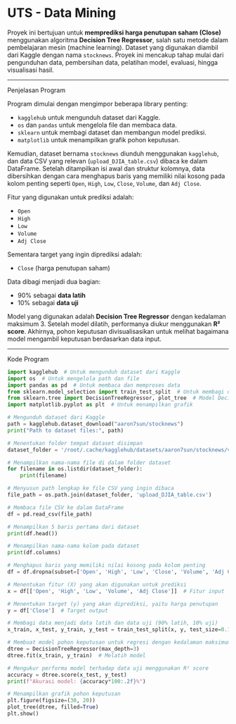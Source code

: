 # UTS - Data Mining 

Proyek ini bertujuan untuk **memprediksi harga penutupan saham (Close)** menggunakan algoritma **Decision Tree Regressor**, salah satu metode dalam pembelajaran mesin (machine learning). Dataset yang digunakan diambil dari Kaggle dengan nama `stocknews`. Proyek ini mencakup tahap mulai dari pengunduhan data, pembersihan data, pelatihan model, evaluasi, hingga visualisasi hasil.

---

Penjelasan Program

Program dimulai dengan mengimpor beberapa library penting:
- `kagglehub` untuk mengunduh dataset dari Kaggle.
- `os` dan `pandas` untuk mengelola file dan membaca data.
- `sklearn` untuk membagi dataset dan membangun model prediksi.
- `matplotlib` untuk menampilkan grafik pohon keputusan.

Kemudian, dataset bernama `stocknews` diunduh menggunakan `kagglehub`, dan data CSV yang relevan (`upload_DJIA_table.csv`) dibaca ke dalam DataFrame. Setelah ditampilkan isi awal dan struktur kolomnya, data dibersihkan dengan cara menghapus baris yang memiliki nilai kosong pada kolom penting seperti `Open`, `High`, `Low`, `Close`, `Volume`, dan `Adj Close`.

Fitur yang digunakan untuk prediksi adalah:
- `Open`
- `High`
- `Low`
- `Volume`
- `Adj Close`

Sementara target yang ingin diprediksi adalah:
- `Close` (harga penutupan saham)

Data dibagi menjadi dua bagian:
- 90% sebagai **data latih**
- 10% sebagai **data uji**

Model yang digunakan adalah **Decision Tree Regressor** dengan kedalaman maksimum 3. Setelah model dilatih, performanya diukur menggunakan **R² score**. Akhirnya, pohon keputusan divisualisasikan untuk melihat bagaimana model mengambil keputusan berdasarkan data input.

---

 Kode Program

```python
import kagglehub  # Untuk mengunduh dataset dari Kaggle
import os  # Untuk mengelola path dan file
import pandas as pd  # Untuk membaca dan memproses data
from sklearn.model_selection import train_test_split  # Untuk membagi data latih dan uji
from sklearn.tree import DecisionTreeRegressor, plot_tree  # Model Decision Tree untuk regresi dan visualisasi
import matplotlib.pyplot as plt  # Untuk menampilkan grafik

# Mengunduh dataset dari Kaggle
path = kagglehub.dataset_download("aaron7sun/stocknews")  
print("Path to dataset files:", path)

# Menentukan folder tempat dataset disimpan
dataset_folder = '/root/.cache/kagglehub/datasets/aaron7sun/stocknews/versions/2'

# Menampilkan nama-nama file di dalam folder dataset
for filename in os.listdir(dataset_folder):
    print(filename)

# Menyusun path lengkap ke file CSV yang ingin dibaca
file_path = os.path.join(dataset_folder, 'upload_DJIA_table.csv')

# Membaca file CSV ke dalam DataFrame
df = pd.read_csv(file_path)

# Menampilkan 5 baris pertama dari dataset
print(df.head())

# Menampilkan nama-nama kolom pada dataset
print(df.columns)

# Menghapus baris yang memiliki nilai kosong pada kolom penting
df = df.dropna(subset=['Open', 'High', 'Low', 'Close', 'Volume', 'Adj Close'])

# Menentukan fitur (X) yang akan digunakan untuk prediksi
x = df[['Open', 'High', 'Low', 'Volume', 'Adj Close']]  # Fitur input

# Menentukan target (y) yang akan diprediksi, yaitu harga penutupan
y = df['Close']  # Target output

# Membagi data menjadi data latih dan data uji (90% latih, 10% uji)
x_train, x_test, y_train, y_test = train_test_split(x, y, test_size=0.1, random_state=42)

# Membuat model pohon keputusan untuk regresi dengan kedalaman maksimum 3
dtree = DecisionTreeRegressor(max_depth=3)
dtree.fit(x_train, y_train)  # Melatih model

# Mengukur performa model terhadap data uji menggunakan R² score
accuracy = dtree.score(x_test, y_test)
print(f"Akurasi model: {accuracy*100:.2f}%")

# Menampilkan grafik pohon keputusan
plt.figure(figsize=(30, 20))
plot_tree(dtree, filled=True)
plt.show()
